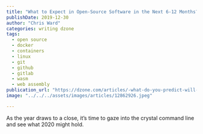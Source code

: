 ```yaml
---
title: "What to Expect in Open-Source Software in the Next 6-12 Months?"
publishDate: 2019-12-30
author: "Chris Ward"
categories: writing dzone
tags:
  - open source
  - docker
  - containers
  - linux
  - git
  - github
  - gitlab
  - wasm
  - web assembly
publication_url: "https://dzone.com/articles/-what-do-you-predict-will-happen-in-open-source-so"
image: "../../../assets/images/articles/12862926.jpeg"

---
```

As the year draws to a close, it’s time to gaze into the crystal command line and see what 2020 might hold.

